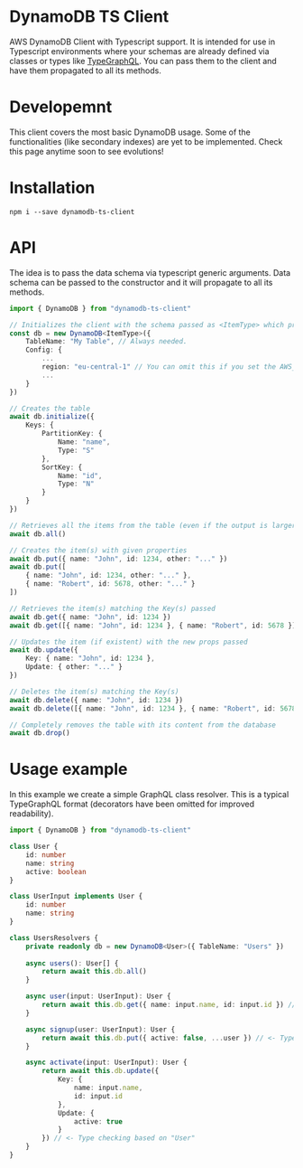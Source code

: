 # DynamoDB TS Client
AWS DynamoDB Client with Typescript support. It is intended for use in Typescript environments where your schemas are already defined via classes or types like [TypeGraphQL](https://typegraphql.com/). You can pass them to the client and have them propagated to all its methods.

# Developemnt
This client covers the most basic DynamoDB usage. Some of the functionalities (like secondary indexes) are yet to be implemented. Check this page anytime soon to see evolutions!

# Installation
```
npm i --save dynamodb-ts-client
```

# API
The idea is to pass the data schema via typescript generic arguments. Data schema can be passed to the constructor and it will propagate to all its methods.
```ts
import { DynamoDB } from "dynamodb-ts-client"

// Initializes the client with the schema passed as <ItemType> which propagates to all the subsequent methods.
const db = new DynamoDB<ItemType>({ 
    TableName: "My Table", // Always needed.
    Config: {
        ...
        region: "eu-central-1" // You can omit this if you set the AWS_REGION .env variable. Example: AWS_REGION=eu-central-1
        ...
    } 
})

// Creates the table
await db.initialize({
    Keys: {
        PartitionKey: {
            Name: "name",
            Type: "S"
        }, 
        SortKey: {
            Name: "id",
            Type: "N"
        }
    }
})

// Retrieves all the items from the table (even if the output is larger than DynamoDB's 1MB limit)
await db.all()

// Creates the item(s) with given properties
await db.put({ name: "John", id: 1234, other: "..." })
await db.put([
    { name: "John", id: 1234, other: "..." }, 
    { name: "Robert", id: 5678, other: "..." }
])

// Retrieves the item(s) matching the Key(s) passed
await db.get({ name: "John", id: 1234 })
await db.get([{ name: "John", id: 1234 }, { name: "Robert", id: 5678 }])

// Updates the item (if existent) with the new props passed
await db.update({ 
    Key: { name: "John", id: 1234 }, 
    Update: { other: "..." } 
})

// Deletes the item(s) matching the Key(s)
await db.delete({ name: "John", id: 1234 })
await db.delete([{ name: "John", id: 1234 }, { name: "Robert", id: 5678 }])

// Completely removes the table with its content from the database
await db.drop()
```

# Usage example
In this example we create a simple GraphQL class resolver. This is a typical TypeGraphQL format (decorators have been omitted for improved readability).  
```ts
import { DynamoDB } from "dynamodb-ts-client"

class User {
    id: number
    name: string
    active: boolean
}

class UserInput implements User {
    id: number
    name: string
}

class UsersResolvers {
    private readonly db = new DynamoDB<User>({ TableName: "Users" })
    
    async users(): User[] {
        return await this.db.all()
    }

    async user(input: UserInput): User {
        return await this.db.get({ name: input.name, id: input.id }) // <- Type checking based on "User" 
    }

    async signup(user: UserInput): User {
        return await this.db.put({ active: false, ...user }) // <- Type checking based on "User"
    }

    async activate(input: UserInput): User {
        return await this.db.update({
            Key: {
                name: input.name,
                id: input.id
            },
            Update: {
                active: true
            }
        }) // <- Type checking based on "User"
    }
}
```